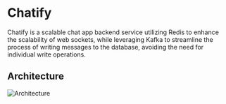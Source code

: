 # Chatify
Chatify is a scalable chat app backend service utilizing Redis to enhance the scalability of web sockets, 
while leveraging Kafka to streamline the process of writing messages to the database, 
avoiding the need for individual write operations.

## Architecture
![Architecture](https://i.imgur.com/E1jri36.png)
